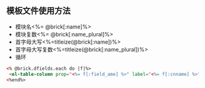 ## 模板文件使用方法
* 模块名<%= @brick[:name]%>
* 模块复数<%= @brick[:name_plural]%>
* 首字母大写<%=titleize(@brick[:name])%>
* 首字母大写复数<%=titleize(@brick[:name_plural])%>
* 循环
``` html
<% @brick.dfields.each do |f|%>
 <el-table-column prop="<%= f[:field_ame] %>" label="<%= f[:cnname] %>" ></el-table-column>
<%end%>
```

